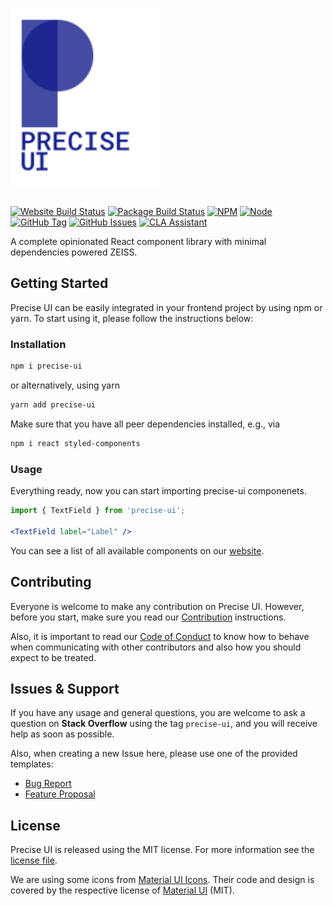 # <img src="docs/assets/precise-logo.svg" width="240">

[![Website Build Status](https://zeissgroup.visualstudio.com/DCC/_apis/build/status/Tool/Precise-UI?branchName=master)](https://zeissgroup.visualstudio.com/DCC/_build/latest?definitionId=1073?branchName=master)
[![Package Build Status](https://travis-ci.org/ZEISS/precise-ui.svg?branch=master)](https://travis-ci.org/ZEISS/precise-ui)
[![NPM](https://img.shields.io/npm/v/precise-ui.svg)](https://www.npmjs.com/package/precise-ui)
[![Node](https://img.shields.io/node/v/precise-ui.svg)](https://www.npmjs.com/package/precise-ui)
[![GitHub Tag](https://img.shields.io/github/tag/ZEISS/precise-ui.svg)](https://github.com/ZEISS/precise-ui/releases)
[![GitHub Issues](https://img.shields.io/github/issues/ZEISS/precise-ui.svg)](https://github.com/ZEISS/precise-ui/issues)
[![CLA Assistant](https://cla-assistant.io/readme/badge/ZEISS/precise-ui)](https://cla-assistant.io/ZEISS/precise-ui)

A complete opinionated React component library with minimal dependencies powered ZEISS.

## Getting Started

Precise UI can be easily integrated in your frontend project by using npm or yarn. To start using it, please follow the instructions below:

### Installation
   
```sh
npm i precise-ui
```

or alternatively, using yarn

```sh
yarn add precise-ui
```

Make sure that you have all peer dependencies installed, e.g., via

```sh
npm i react styled-components
```

### Usage

Everything ready, now you can start importing precise-ui componenets.

```jsx
import { TextField } from 'precise-ui';

<TextField label="Label" />
```

You can see a list of all available components on our [website](https://precise-ui.io/).

## Contributing

Everyone is welcome to make any contribution on Precise UI. However, before you start, make sure you read our [Contribution](/.github/CONTRIBUTING.md) instructions. 

Also, it is important to read our [Code of Conduct](/CODE_OF_CONDUCT.md) to know how to behave when communicating with other contributors and also how you should expect to be treated.

## Issues & Support

If you have any usage and general questions, you are welcome to ask a question on **Stack Overflow** using the tag `precise-ui`, and you will receive help as soon as possible.

Also, when creating a new Issue here, please use one of the provided templates:

- [Bug Report](https://github.com/ZEISS/precise-ui/issues/new?template=bugs.md)
- [Feature Proposal](https://github.com/ZEISS/precise-ui/issues/new?template=features.md)

## License

Precise UI is released using the MIT license. For more information see the [license file](LICENSE).

We are using some icons from [Material UI Icons](https://github.com/mui-org/material-ui/tree/master/packages/material-ui-icons). Their code and design is covered by the respective license of [Material UI](https://github.com/mui-org/material-ui) (MIT).